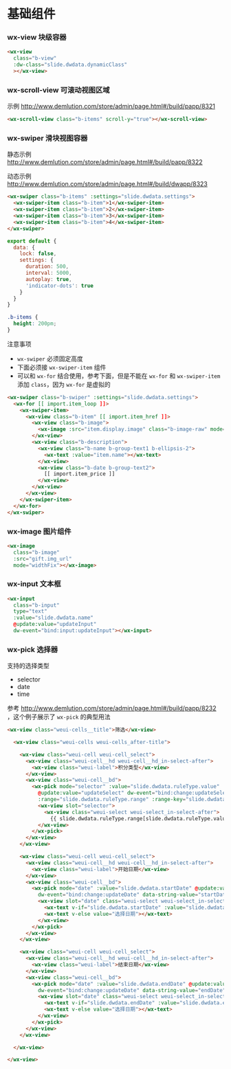# 基础组件

### wx-view 块级容器

```html
<wx-view
  class="b-view"
  :dw-class="slide.dwdata.dynamicClass"
  ></wx-view>
```

### wx-scroll-view 可滚动视图区域

示例 http://www.demlution.com/store/admin/page.html#/build/papp/8321

```html
<wx-scroll-view class="b-items" scroll-y="true"></wx-scroll-view>
```

### wx-swiper 滑块视图容器

静态示例 http://www.demlution.com/store/admin/page.html#/build/papp/8322

动态示例 http://www.demlution.com/store/admin/page.html#/build/dwapp/8323

```html
<wx-swiper class="b-items" :settings="slide.dwdata.settings">
  <wx-swiper-item class="b-item">1</wx-swiper-item>
  <wx-swiper-item class="b-item">2</wx-swiper-item>
  <wx-swiper-item class="b-item">3</wx-swiper-item>
  <wx-swiper-item class="b-item">4</wx-swiper-item>
</wx-swiper>
```

```javascript
export default {
  data: {
    lock: false,
    settings: {
      duration: 500,
      interval: 5000,
      autoplay: true,
      'indicator-dots': true
    }
  }
}
```

```css
.b-items {
  height: 200pm;
}
```

注意事项

- `wx-swiper` 必须固定高度
- 下面必须接 `wx-swiper-item` 组件
- 可以和 `wx-for` 结合使用，参考下面，但是不能在 `wx-for` 和 `wx-swiper-item` 添加 `class`，因为 `wx-for` 是虚拟的

```html
<wx-swiper class="b-swiper" :settings="slide.dwdata.settings">
  <wx-for [[ import.item_loop ]]>
    <wx-swiper-item>
      <wx-view class="b-item" [[ import.item_href ]]>
        <wx-view class="b-image">
          <wx-image :src="item.display.image" class="b-image-raw" mode="widthFix"></wx-image>
        </wx-view>
        <wx-view class="b-description">
          <wx-view class="b-name b-group-text1 b-ellipsis-2">
            <wx-text :value="item.name"></wx-text>
          </wx-view>
          <wx-view class="b-date b-group-text2">
            [[ import.item_price ]]
          </wx-view>
        </wx-view>
      </wx-view>
    </wx-swiper-item>
  </wx-for>
</wx-swiper>
```


### wx-image 图片组件

```html
<wx-image
  class="b-image"
  :src="gift.img_url"
  mode="widthFix"></wx-image>
```

### wx-input 文本框

```html
<wx-input
  class="b-input"
  type="text"
  :value="slide.dwdata.name"
  @update:value="updateInput"
  dw-event="bind:input:updateInput"></wx-input>
```

### wx-pick 选择器

支持的选择类型

- selector
- date
- time

参考 http://www.demlution.com/store/admin/page.html#/build/papp/8232 ，这个例子展示了 `wx-pick` 的典型用法

```html
<wx-view class="weui-cells__title">筛选</wx-view>

  <wx-view class="weui-cells weui-cells_after-title">

    <wx-view class="weui-cell weui-cell_select">
      <wx-view class="weui-cell__hd weui-cell__hd_in-select-after">
        <wx-view class="weui-label">积分类型</wx-view>
      </wx-view>
      <wx-view class="weui-cell__bd">
        <wx-pick mode="selector" :value="slide.dwdata.ruleType.value"
          @update:value="updateSelect" dw-event="bind:change:updateSelect"
          :range="slide.dwdata.ruleType.range" :range-key="slide.dwdata.ruleType.rangeKey">
          <wx-view slot="selector">
            <wx-view class="weui-select weui-select_in-select-after">
              {{ slide.dwdata.ruleType.range[slide.dwdata.ruleType.value]["name"] }}</wx-view>
          </wx-view>
        </wx-pick>
      </wx-view>
    </wx-view>

    <wx-view class="weui-cell weui-cell_select">
      <wx-view class="weui-cell__hd weui-cell__hd_in-select-after">
        <wx-view class="weui-label">开始日期</wx-view>
      </wx-view>
      <wx-view class="weui-cell__bd">
        <wx-pick mode="date" :value="slide.dwdata.startDate" @update:value="updateDate($event, 'startDate')"
          dw-event="bind:change:updateDate" data-string-value="startDate">
          <wx-view slot="date" class="weui-select weui-select_in-select-after">
            <wx-text v-if="slide.dwdata.startDate" :value="slide.dwdata.startDate"></wx-text>
            <wx-text v-else value="选择日期"></wx-text>
          </wx-view>
        </wx-pick>
      </wx-view>
    </wx-view>

    <wx-view class="weui-cell weui-cell_select">
      <wx-view class="weui-cell__hd weui-cell__hd_in-select-after">
        <wx-view class="weui-label">结束日期</wx-view>
      </wx-view>
      <wx-view class="weui-cell__bd">
        <wx-pick mode="date" :value="slide.dwdata.endDate" @update:value="updateDate($event, 'endDate')"
          dw-event="bind:change:updateDate" data-string-value="endDate">
          <wx-view slot="date" class="weui-select weui-select_in-select-after">
            <wx-text v-if="slide.dwdata.endDate" :value="slide.dwdata.endDate"></wx-text>
            <wx-text v-else value="选择日期"></wx-text>
          </wx-view>
        </wx-pick>
      </wx-view>
    </wx-view>

  </wx-view>

</wx-view>
```

